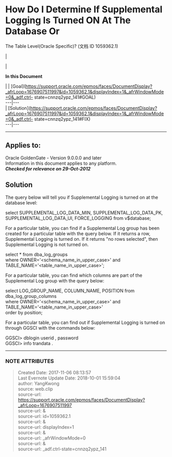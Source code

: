 # How Do I Determine If Supplemental Logging Is Turned ON At The Database Or
The Table Level(Oracle Specific)? (文档 ID 1059362.1)

  

|

|

 **In this Document**  

| |
[Goal](https://support.oracle.com/epmos/faces/DocumentDisplay?_afrLoop=1676907511997&id=1059362.1&displayIndex=1&_afrWindowMode=0&_adf.ctrl-
state=cnnzq2ypz_141#GOAL)  
---|---  
|
[Solution](https://support.oracle.com/epmos/faces/DocumentDisplay?_afrLoop=1676907511997&id=1059362.1&displayIndex=1&_afrWindowMode=0&_adf.ctrl-
state=cnnzq2ypz_141#FIX)  
---|---  
  
* * *

## Applies to:

Oracle GoldenGate - Version 9.0.0.0 and later  
Information in this document applies to any platform.  
***Checked for relevance on 29-Oct-2012***  
  

## Solution

The query below will tell you if Supplemental Logging is turned on at the
database level:  
  

select SUPPLEMENTAL_LOG_DATA_MIN, SUPPLEMENTAL_LOG_DATA_PK,  
SUPPLEMENTAL_LOG_DATA_UI, FORCE_LOGGING from v$database;

  
  
For a particular table, you can find if a Supplemental Log group has been
created for a particular table with the query below. If it returns a row,
Supplemental Logging is turned on. If it returns "no rows selected", then
Supplemental Logging is not turned on.

  
select * from dba_log_groups  
where OWNER='<schema_name_in_upper_case>' and  
TABLE_NAME='<table_name_in_upper_case>';

  
  
For a particular table, you can find which columns are part of the
Supplemental Log group with the query below:  
  

select LOG_GROUP_NAME, COLUMN_NAME, POSITION from  
dba_log_group_columns  
where OWNER='<schema_name_in_upper_case>' and  
TABLE_NAME='<table_name_in_upper_case>'  
order by position;

  
  
For a particular table, you can find out if Supplemental Logging is turned on
through GGSCI with the commands below:  
  

GGSCI> dblogin userid <user>, password <pw>  
GGSCI> info trandata <schema>.<table>  
  
  


---
### NOTE ATTRIBUTES
>Created Date: 2017-11-06 08:13:57  
>Last Evernote Update Date: 2018-10-01 15:59:04  
>author: YangKwong  
>source: web.clip  
>source-url: https://support.oracle.com/epmos/faces/DocumentDisplay?_afrLoop=1676907511997  
>source-url: &  
>source-url: id=1059362.1  
>source-url: &  
>source-url: displayIndex=1  
>source-url: &  
>source-url: _afrWindowMode=0  
>source-url: &  
>source-url: _adf.ctrl-state=cnnzq2ypz_141  